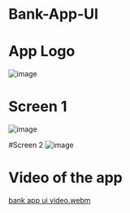 ﻿# Bank-App-UI
# App Logo

![image](https://github.com/Blannon/Bank-App-UI/assets/63664876/a2140d65-4f09-4cf8-a9d2-67e8c077e028)

# Screen 1
![image](https://github.com/Blannon/Bank-App-UI/assets/63664876/10f2490c-c43a-4d80-afeb-5a9ea1977bd4)

#Screen 2
![image](https://github.com/Blannon/Bank-App-UI/assets/63664876/fb53c16b-ef54-4ab9-bca7-8f129682c297)

# Video of the app

[bank app ui video.webm](https://github.com/Blannon/Bank-App-UI/assets/63664876/6a6ebd2a-538a-4b1b-9c2c-15a0c4c87dd8)
